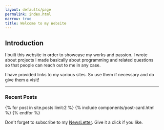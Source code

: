 ```yaml
---
layout: defaults/page
permalink: index.html
narrow: true
title: Welcome to my Website
---
```


<!-- Global site tag (gtag.js) - Google Analytics -->
<script async src="https://www.googletagmanager.com/gtag/js?id=UA-172779941-1"></script>
<script>
  window.dataLayer = window.dataLayer || [];
  function gtag(){dataLayer.push(arguments);}
  gtag('js', new Date());

  gtag('config', 'UA-172779941-1');
</script>


## Introduction

I built this website in order to showcase my works and passion. I wrote about projects I made basically about programming and related questions so that people can reach out to me in any case.

I have provided links to my various sites. So use them if necessary and do give them a visit!

<hr/>

### Recent Posts

{% for post in site.posts limit:2 %}
{% include components/post-card.html %}
{% endfor %}

<div class="alert alert-success" role="alert">
  Don't forget to subscribe to my <a target = "_blank" href="https://rocky-mesa-67884.herokuapp.com/" class="alert-link">NewsLetter</a>. Give it a click if you like.
</div>


